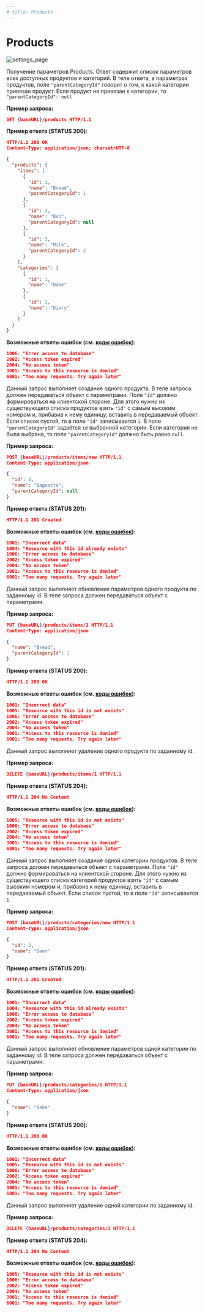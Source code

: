 ```yaml
---
# title: Products
---
```

# Products

![settings_page](/images/settings_page/products.png)

<req method="get" path="/products" isArrow>

Получение параметров Products. Ответ содержит список параметров всех доступных продуктов и категорий. В теле ответа, в параметрах продуктов, поле `"parentCategoryId"` говорит о том, к какой категории привязан продукт. Если продукт не привязан к категории, то `"parentCategoryId": null`

**Пример запроса:**

```json
GET {baseURL}/products HTTP/1.1
```

**Пример ответа (STATUS 200):**

```json
HTTP/1.1 200 OK
Content-Type: application/json; charset=UTF-8

{
  "products": {
    "items": [
      {
        "id": 1,
        "name": "Bread",
        "parentCategoryId": 1
      },
      {
        "id": 2,
        "name": "Bun",
        "parentCategoryId": null
      },
      {
        "id": 3,
        "name": "Milk",
        "parentCategoryId": 2
      }
    ],
    "categories": [
      {
        "id": 1,
        "name": "Bake"
      },
      {
        "id": 2,
        "name": "Diary"
      }
    ]
  }
}
```

**Возможные ответы ошибок (см. [коды ошибок](/api/v1/errors.html)):**

```json
1006: "Error access to database"
2002: "Access token expired"
2004: "No access token"
3001: "Access to this resource is denied"
6001: "Too many requests. Try again later"
```

</req>

<!-- ********************************************************************************************** -->
<req method="post" path="/products/items/new" isArrow>

Данный запрос выполняет создание одного продукта. 
В теле запроса должен передаваться объект с параметрами. 
Поле `"id"` должно формироваться на клиентской стороне. Для этого нужно из существующего списка продуктов взять `"id"` с самым высоким номером и, прибавив к нему единицу, вставить в передаваемый объект. Если список пустой, то в поле `"id"` записывается `1`. В поле `"parentCategoryId"` задаётся `id` выбранной категории. Если категория не была выбрана, то поле `"parentCategoryId"` должно быть равно `null`.

**Пример запроса:**

```json
POST {baseURL}/products/items/new HTTP/1.1
Content-Type: application/json

{
  "id": 4,
  "name": "Baguette",
  "parentCategoryId": null
}
```

**Пример ответа (STATUS 201):**

```json
HTTP/1.1 201 Created
```

**Возможные ответы ошибок (см. [коды ошибок](/api/v1/errors.html)):**

```json
1001: "Incorrect data"
1004: "Resource with this id already exists"
1006: "Error access to database"
2002: "Access token expired"
2004: "No access token"
3001: "Access to this resource is denied"
6001: "Too many requests. Try again later"
```

</req>

<!-- ********************************************************************************************** -->
<req method="put" path="/products/items/{id}" isArrow>

Данный запрос выполняет обновление параметров одного продукта по заданному id.
В теле запроса должен передаваться объект с параметрами.

**Пример запроса:**

```json
PUT {baseURL}/products/items/1 HTTP/1.1
Content-Type: application/json

{
  "name": "Bread",
  "parentCategoryId": 1
}
```

**Пример ответа (STATUS 200):**

```json
HTTP/1.1 200 OK
```

**Возможные ответы ошибок (см. [коды ошибок](/api/v1/errors.html)):**

```json
1001: "Incorrect data"
1005: "Resource with this id is not exists"
1006: "Error access to database"
2002: "Access token expired"
2004: "No access token"
3001: "Access to this resource is denied"
6001: "Too many requests. Try again later"
```

</req>

<!-- ********************************************************************************************** -->
<req method="delete" path="/products/items/{id}" isArrow>

Данный запрос выполняет удаление одного продукта по заданному id.

**Пример запроса:**

```json
DELETE {baseURL}/products/items/1 HTTP/1.1
```

**Пример ответа (STATUS 204):**

```json
HTTP/1.1 204 No Content
```

**Возможные ответы ошибок (см. [коды ошибок](/api/v1/errors.html)):**

```json
1005: "Resource with this id is not exists"
1006: "Error access to database"
2002: "Access token expired"
2004: "No access token"
3001: "Access to this resource is denied"
6001: "Too many requests. Try again later"
```

</req>

<!-- ********************************************************************************************** -->
<req method="post" path="/products/categories/new" isArrow>

Данный запрос выполняет создание одной категории продуктов. В теле запроса должен передаваться объект с параметрами.
Поле `"id"` должно формироваться на клиентской стороне. Для этого нужно из существующего списка категорий продуктов взять `"id"` с самым высоким номером и, прибавив к нему единицу, вставить в передаваемый объект. Если список пустой, то в поле `"id"` записывается `1`.

**Пример запроса:**

```json
POST {baseURL}/products/categories/new HTTP/1.1
Content-Type: application/json

{
  "id": 3,
  "name": "Beer"
}
```

**Пример ответа (STATUS 201):**

```json
HTTP/1.1 201 Created
```

**Возможные ответы ошибок (см. [коды ошибок](/api/v1/errors.html)):**

```json
1001: "Incorrect data"
1004: "Resource with this id already exists"
1006: "Error access to database"
2002: "Access token expired"
2004: "No access token"
3001: "Access to this resource is denied"
6001: "Too many requests. Try again later"
```

</req>

<!-- ********************************************************************************************** -->
<req method="put" path="/products/categories/{id}" isArrow>

Данный запрос выполняет обновление параметров одной категории по заданному id.
В теле запроса должен передаваться объект с параметрами.

**Пример запроса:**

```json
PUT {baseURL}/products/categories/1 HTTP/1.1
Content-Type: application/json

{
  "name": "Bake"
}
```

**Пример ответа (STATUS 200):**

```json
HTTP/1.1 200 OK
```

**Возможные ответы ошибок (см. [коды ошибок](/api/v1/errors.html)):**

```json
1001: "Incorrect data"
1005: "Resource with this id is not exists"
1006: "Error access to database"
2002: "Access token expired"
2004: "No access token"
3001: "Access to this resource is denied"
6001: "Too many requests. Try again later"
```

</req>

<!-- ********************************************************************************************** -->
<req method="delete" path="/products/categories/{id}" isArrow>

Данный запрос выполняет удаление одной категории по заданному id.

**Пример запроса:**

```json
DELETE {baseURL}/products/categories/1 HTTP/1.1
```

**Пример ответа (STATUS 204):**

```json
HTTP/1.1 204 No Content
```

**Возможные ответы ошибок (см. [коды ошибок](/api/v1/errors.html)):**

```json
1005: "Resource with this id is not exists"
1006: "Error access to database"
2002: "Access token expired"
2004: "No access token"
3001: "Access to this resource is denied"
6001: "Too many requests. Try again later"
```

</req>